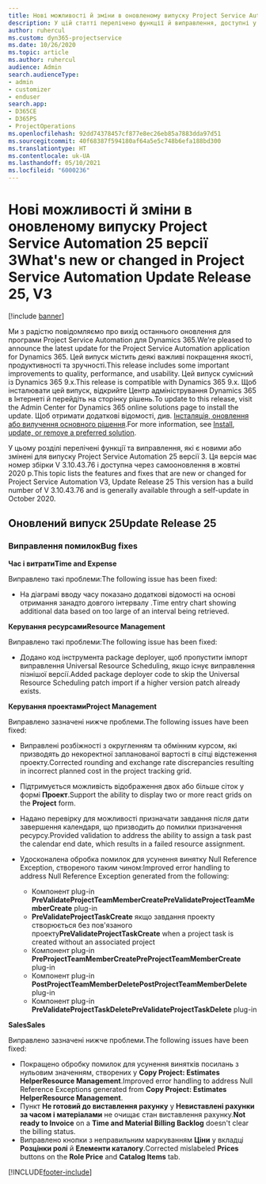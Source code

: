 ```yaml
---
title: Нові можливості й зміни в оновленому випуску Project Service Automation 25 версії 3
description: У цій статті перелічено функції й виправлення, доступні у випуску Project Service Automation 25, версії 3.
author: ruhercul
ms.custom: dyn365-projectservice
ms.date: 10/26/2020
ms.topic: article
ms.author: ruhercul
audience: Admin
search.audienceType:
- admin
- customizer
- enduser
search.app:
- D365CE
- D365PS
- ProjectOperations
ms.openlocfilehash: 92dd74378457cf877e8ec26eb85a7883dda97d51
ms.sourcegitcommit: 40f68387f594180af64a5e5c748b6efa188bd300
ms.translationtype: HT
ms.contentlocale: uk-UA
ms.lasthandoff: 05/10/2021
ms.locfileid: "6000236"
---
```

# <a name="whats-new-or-changed-in-project-service-automation-update-release-25-v3"></a><span data-ttu-id="a4a4a-103">Нові можливості й зміни в оновленому випуску Project Service Automation 25 версії 3</span><span class="sxs-lookup"><span data-stu-id="a4a4a-103">What's new or changed in Project Service Automation Update Release 25, V3</span></span>

[!include [banner](../includes/psa-now-project-operations.md)]

<span data-ttu-id="a4a4a-104">Ми з радістю повідомляємо про вихід останнього оновлення для програми Project Service Automation для Dynamics 365.</span><span class="sxs-lookup"><span data-stu-id="a4a4a-104">We’re pleased to announce the latest update for the Project Service Automation application for Dynamics 365.</span></span> <span data-ttu-id="a4a4a-105">Цей випуск містить деякі важливі покращення якості, продуктивності та зручності.</span><span class="sxs-lookup"><span data-stu-id="a4a4a-105">This release includes some important improvements to quality, performance, and usability.</span></span> <span data-ttu-id="a4a4a-106">Цей випуск сумісний із Dynamics 365 9.x.</span><span class="sxs-lookup"><span data-stu-id="a4a4a-106">This release is compatible with Dynamics 365 9.x.</span></span> <span data-ttu-id="a4a4a-107">Щоб інсталювати цей випуск, відкрийте Центр адміністрування Dynamics 365 в Інтернеті й перейдіть на сторінку рішень.</span><span class="sxs-lookup"><span data-stu-id="a4a4a-107">To update to this release, visit the Admin Center for Dynamics 365 online solutions page to install the update.</span></span> <span data-ttu-id="a4a4a-108">Щоб отримати додаткові відомості, див. [Інсталяція, оновлення або вилучення основного рішення](/power-platform/admin/install-remove-preferred-solution).</span><span class="sxs-lookup"><span data-stu-id="a4a4a-108">For more information, see [Install, update, or remove a preferred solution](/power-platform/admin/install-remove-preferred-solution).</span></span>

<span data-ttu-id="a4a4a-109">У цьому розділі перелічені функції та виправлення, які є новими або змінені для випуску Project Service Automation 25 версії 3. Ця версія має номер збірки V 3.10.43.76 і доступна через самооновлення в жовтні 2020 р.</span><span class="sxs-lookup"><span data-stu-id="a4a4a-109">This topic lists the features and fixes that are new or changed for Project Service Automation V3, Update Release 25 This version has a build number of V 3.10.43.76 and is generally available through a self-update in October 2020.</span></span>

## <a name="update-release-25"></a><span data-ttu-id="a4a4a-110">Оновлений випуск 25</span><span class="sxs-lookup"><span data-stu-id="a4a4a-110">Update Release 25</span></span>

### <a name="bug-fixes"></a><span data-ttu-id="a4a4a-111">Виправлення помилок</span><span class="sxs-lookup"><span data-stu-id="a4a4a-111">Bug fixes</span></span>

<span data-ttu-id="a4a4a-112">**Час і витрати**</span><span class="sxs-lookup"><span data-stu-id="a4a4a-112">**Time and Expense**</span></span>

<span data-ttu-id="a4a4a-113">Виправлено такі проблеми:</span><span class="sxs-lookup"><span data-stu-id="a4a4a-113">The following issue has been fixed:</span></span>

- <span data-ttu-id="a4a4a-114">На діаграмі вводу часу показано додаткові відомості на основі отримання занадто довгого інтервалу .</span><span class="sxs-lookup"><span data-stu-id="a4a4a-114">Time entry chart showing additional data based on too large of an interval being retrieved.</span></span>

<span data-ttu-id="a4a4a-115">**Керування ресурсами**</span><span class="sxs-lookup"><span data-stu-id="a4a4a-115">**Resource Management**</span></span>

<span data-ttu-id="a4a4a-116">Виправлено такі проблеми:</span><span class="sxs-lookup"><span data-stu-id="a4a4a-116">The following issue has been fixed:</span></span>

- <span data-ttu-id="a4a4a-117">Додано код інструмента package deployer, щоб пропустити імпорт виправлення Universal Resource Scheduling, якщо існує виправлення пізнішої версії.</span><span class="sxs-lookup"><span data-stu-id="a4a4a-117">Added package deployer code to skip the Universal Resource Scheduling patch import if a higher version patch already exists.</span></span>

<span data-ttu-id="a4a4a-118">**Керування проектами**</span><span class="sxs-lookup"><span data-stu-id="a4a4a-118">**Project Management**</span></span>

<span data-ttu-id="a4a4a-119">Виправлено зазначені нижче проблеми.</span><span class="sxs-lookup"><span data-stu-id="a4a4a-119">The following issues have been fixed:</span></span>

- <span data-ttu-id="a4a4a-120">Виправлені розбіжності з округленням та обмінним курсом, які призводять до некоректної запланованої вартості в сітці відстеження проекту.</span><span class="sxs-lookup"><span data-stu-id="a4a4a-120">Corrected rounding and exchange rate discrepancies resulting in incorrect planned cost in the project tracking grid.</span></span>
- <span data-ttu-id="a4a4a-121">Підтримується можливість відображення двох або більше сіток у формі **Проект**.</span><span class="sxs-lookup"><span data-stu-id="a4a4a-121">Support the ability to display two or more react grids on the **Project** form.</span></span>
- <span data-ttu-id="a4a4a-122">Надано перевірку для можливості призначати завдання після дати завершення календаря, що призводить до помилки призначення ресурсу.</span><span class="sxs-lookup"><span data-stu-id="a4a4a-122">Provided validation to address the ability to assign a task past the calendar end date, which results in a failed resource assignment.</span></span>
- <span data-ttu-id="a4a4a-123">Удосконалена обробка помилок для усунення винятку Null Reference Exception, створеного таким чином:</span><span class="sxs-lookup"><span data-stu-id="a4a4a-123">Improved error handling to address Null Reference Exception generated from the following:</span></span>

    - <span data-ttu-id="a4a4a-124">Компонент plug-in **PreValidateProjectTeamMemberCreate**</span><span class="sxs-lookup"><span data-stu-id="a4a4a-124">**PreValidateProjectTeamMemberCreate** plug-in</span></span>
    - <span data-ttu-id="a4a4a-125">**PreValidateProjectTaskCreate** якщо завдання проекту створюється без пов'язаного проекту</span><span class="sxs-lookup"><span data-stu-id="a4a4a-125">**PreValidateProjectTaskCreate** when a project task is created without an associated project</span></span>
    - <span data-ttu-id="a4a4a-126">Компонент plug-in **PreProjectTeamMemberCreate**</span><span class="sxs-lookup"><span data-stu-id="a4a4a-126">**PreProjectTeamMemberCreate** plug-in</span></span>
    - <span data-ttu-id="a4a4a-127">Компонент plug-in **PostProjectTeamMemberDelete**</span><span class="sxs-lookup"><span data-stu-id="a4a4a-127">**PostProjectTeamMemberDelete** plug-in</span></span>
    - <span data-ttu-id="a4a4a-128">Компонент plug-in **PreValidateProjectTaskDelete**</span><span class="sxs-lookup"><span data-stu-id="a4a4a-128">**PreValidateProjectTaskDelete** plug-in</span></span>

<span data-ttu-id="a4a4a-129">**Sales**</span><span class="sxs-lookup"><span data-stu-id="a4a4a-129">**Sales**</span></span>

<span data-ttu-id="a4a4a-130">Виправлено зазначені нижче проблеми.</span><span class="sxs-lookup"><span data-stu-id="a4a4a-130">The following issues have been fixed:</span></span>

- <span data-ttu-id="a4a4a-131">Покращено обробку помилок для усунення винятків посилань з нульовим значенням, створених у **Copy Project: Estimates HelperResource Management**.</span><span class="sxs-lookup"><span data-stu-id="a4a4a-131">Improved error handling to address Null Reference Exceptions generated from **Copy Project: Estimates HelperResource Management**.</span></span>
- <span data-ttu-id="a4a4a-132">Пункт **Не готовий до виставлення рахунку** у **Невиставлені рахунки за часом і матеріалами** не очищає стан виставлення рахунку.</span><span class="sxs-lookup"><span data-stu-id="a4a4a-132">**Not ready to Invoice** on a **Time and Material Billing Backlog** doesn't clear the billing status.</span></span>
- <span data-ttu-id="a4a4a-133">Виправлено кнопки з неправильним маркуванням **Ціни** у вкладці **Розцінки ролі** й **Елементи каталогу**.</span><span class="sxs-lookup"><span data-stu-id="a4a4a-133">Corrected mislabeled **Prices** buttons on the **Role Price** and **Catalog Items** tab.</span></span>


[!INCLUDE[footer-include](../includes/footer-banner.md)]